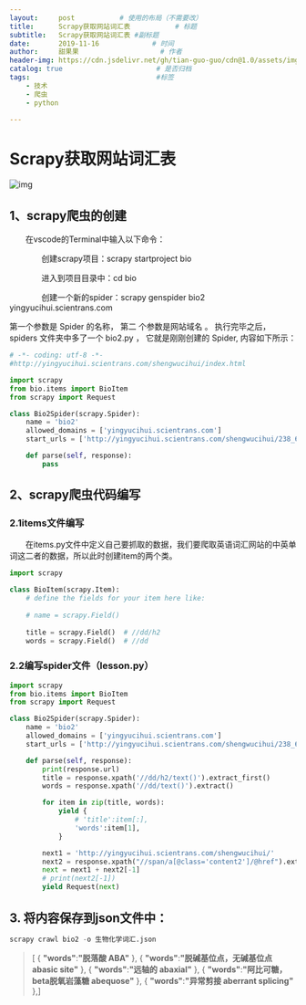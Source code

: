 ```yaml
---
layout:     post           # 使用的布局（不需要改）
title:      Scrapy获取网站词汇表           # 标题 
subtitle:   Scrapy获取网站词汇表 #副标题
date:       2019-11-16             # 时间
author:     甜果果                    # 作者
header-img: https://cdn.jsdelivr.net/gh/tian-guo-guo/cdn@1.0/assets/img/post-bg-ios9-web.jpg    #背景图片
catalog: true                       # 是否归档
tags:                               #标签
    - 技术
    - 爬虫
    - python

---
```


# Scrapy获取网站词汇表

![img](https://cdn.jsdelivr.net/gh/tian-guo-guo/cdn@master/assets/picgoimg/20200725220747)

## 1、scrapy爬虫的创建

　　在vscode的Terminal中输入以下命令：

　　　　创建scrapy项目：scrapy startproject bio

　　　　进入到项目目录中：cd bio

　　　　创建一个新的spider：scrapy genspider bio2 yingyucihui.scientrans.com

第一个参数是 Spider 的名称， 第二 个参数是网站域名 。 执行完毕之后， spiders 文件夹中多了一个 bio2.py ， 它就是刚刚创建的 Spider, 内容如下所示：

```python
# -*- coding: utf-8 -*-
#http://yingyucihui.scientrans.com/shengwucihui/index.html

import scrapy
from bio.items import BioItem
from scrapy import Request

class Bio2Spider(scrapy.Spider):
    name = 'bio2'
    allowed_domains = ['yingyucihui.scientrans.com']
    start_urls = ['http://yingyucihui.scientrans.com/shengwucihui/238_65_1.html']

    def parse(self, response):
        pass

```



## 2、scrapy爬虫代码编写

### 2.1items文件编写

　　在items.py文件中定义自己要抓取的数据，我们要爬取英语词汇网站的中英单词这二者的数据，所以此时创建item的两个类。

```python
import scrapy

class BioItem(scrapy.Item):
    # define the fields for your item here like:
    
    # name = scrapy.Field()
    
    title = scrapy.Field()  # //dd/h2
    words = scrapy.Field()  # //dd
```

### 2.2编写spider文件（lesson.py）

```python
import scrapy
from bio.items import BioItem
from scrapy import Request

class Bio2Spider(scrapy.Spider):
    name = 'bio2'
    allowed_domains = ['yingyucihui.scientrans.com']
    start_urls = ['http://yingyucihui.scientrans.com/shengwucihui/238_65_1.html']

    def parse(self, response):
        print(response.url)
        title = response.xpath('//dd/h2/text()').extract_first()
        words = response.xpath('//dd/text()').extract()

        for item in zip(title, words):
            yield {
                # 'title':item[:],
                'words':item[1],
            }

        next1 = 'http://yingyucihui.scientrans.com/shengwucihui/'
        next2 = response.xpath("//span/a[@class='content2']/@href").extract()
        next = next1 + next2[-1]
        # print(next2[-1])
        yield Request(next)
```

## 3. 将内容保存到json文件中：

```python
scrapy crawl bio2 -o 生物化学词汇.json
```

>   [  {
>       **"words"**:**"脱落酸  ABA"**
>     },
>     {
>       **"words"**:**"脱碱基位点，无碱基位点  abasic site"**
>     },
>     {
>       **"words"**:**"远轴的  abaxial"**
>     },
>     {
>       **"words"**:**"阿比可糖，beta脱氧岩藻糖  abequose"**
>     },
>     {
>       **"words"**:**"异常剪接  aberrant splicing"**
>     },]